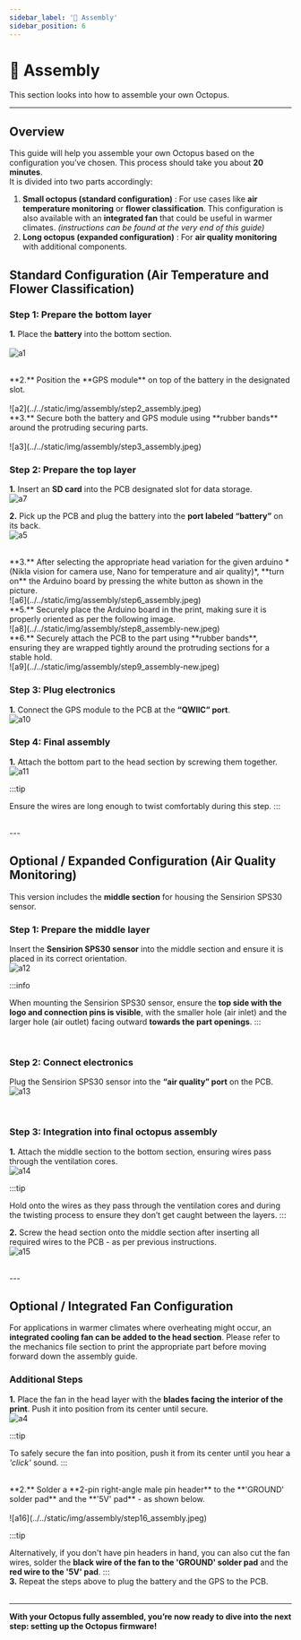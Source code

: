```yaml
---
sidebar_label: '🧩 Assembly'
sidebar_position: 6
---
```


# 🧩 Assembly

This section looks into how to assemble your own Octopus. 

---

## Overview

This guide will help you assemble your own Octopus based on the configuration you’ve chosen. This process should take you about **20 minutes**. <br/>
It is divided into two parts accordingly:
1. **Small octopus (standard configuration)**  : For use cases like **air temperature monitoring** or **flower classification**. This configuration is also available with an **integrated fan** that could be useful in warmer climates. *(instructions can be found at the very end of this guide)*
2. **Long octopus (expanded configuration)**  : For **air quality monitoring** with additional components.


## Standard Configuration (Air Temperature and Flower Classification)


### Step 1: Prepare the bottom layer

**1.** Place the **battery** into the bottom section. <br/><br/>
![a1](../../static/img/assembly/step1_assembly.jpeg)

 <br/>
**2.** Position the **GPS module** on top of the battery in the designated slot.<br/><br/>
![a2](../../static/img/assembly/step2_assembly.jpeg)


 <br/>
**3.** Secure both the battery and GPS module using **rubber bands** around the protruding securing parts.<br/><br/>
![a3](../../static/img/assembly/step3_assembly.jpeg)
 
 <br/>

### Step 2: Prepare the top layer

**1.** Insert an **SD card** into the PCB designated slot for data storage.
<br/>
![a7](../../static/img/assembly/step7_assembly.jpeg)


**2.** Pick up the PCB and plug the battery into the **port labeled “battery”** on its back. 
<br/>
![a5](../../static/img/assembly/step5_assembly.jpeg)


 <br/>
**3.** After selecting the appropriate head variation for the given arduino *(Nikla vision for camera use, Nano for temperature and air quality)*, **turn on** the Arduino board by pressing the white button as shown in the picture.
<br/>
![a6](../../static/img/assembly/step6_assembly.jpeg)


 <br/>
**5.** Securely place the Arduino board in the print, making sure it is properly oriented as per the following image.
<br/>
![a8](../../static/img/assembly/step8_assembly-new.jpeg)

 <br/>
**6.** Securely attach the PCB to the part using **rubber bands**, ensuring they are wrapped tightly around the protruding sections for a stable hold.
<br/>
![a9](../../static/img/assembly/step9_assembly-new.jpeg)
<br/>

### Step 3: Plug electronics

**1.** Connect the GPS module to the PCB at the **“QWIIC” port**.
<br/>
![a10](../../static/img/assembly/step10_assembly-new.jpeg)
<br/>

### Step 4: Final assembly

**1.** Attach the bottom part to the head section by screwing them together.
<br/>
![a11](../../static/img/assembly/step11_assembly.jpeg)

:::tip

Ensure the wires are long enough to twist comfortably during this step.
:::


 <br/>
---


## Optional / Expanded Configuration (Air Quality Monitoring)

This version includes the **middle section** for housing the Sensirion SPS30 sensor.

### Step 1: Prepare the middle layer

Insert the **Sensirion SPS30 sensor** into the middle section and ensure it is placed in its correct orientation.
<br/>
![a12](../../static/img/assembly/step12_assembly.jpeg)

:::info

When mounting the Sensirion SPS30 sensor, ensure the **top side with the logo and connection pins is visible**, with the smaller hole (air inlet) and the larger hole (air outlet) facing outward **towards the part openings**.
:::

<br/>

### Step 2: Connect electronics

 Plug the Sensirion SPS30 sensor into the **“air quality” port** on the PCB.
<br/>
![a13](../../static/img/assembly/step13_assembly-new.jpeg)

<br/>

### Step 3: Integration into final octopus assembly

**1.** Attach the middle section to the bottom section, ensuring wires pass through the ventilation cores.
<br/>
![a14](../../static/img/assembly/step14_assembly.jpeg)


:::tip

Hold onto the wires as they pass through the ventilation cores and during the twisting process to ensure they don’t get caught between the layers.
::: 
 <br/>


**2.** Screw the head section onto the middle section after inserting all required wires to the PCB - as per previous instructions.
<br/>
![a15](../../static/img/assembly/step15_assembly.jpeg)

 <br/>
---


## Optional / Integrated Fan Configuration 

For applications in warmer climates where overheating might occur, an **integrated cooling fan can be added to the head section**. Please refer to the mechanics file section to print the appropriate part before moving forward down the assembly guide. 

### Additional Steps

**1.** Place the fan in the head layer with the **blades facing the interior of the print**. Push it into position from its center until secure.
<br/>
![a4](../../static/img/assembly/step4_assembly.jpeg)

:::tip

To safely secure the fan into position, push it from its center until you hear a *'click'* sound. 
:::

 <br/>
**2.** Solder a **2-pin right-angle male pin header** to the **'GROUND' solder pad** and the **'5V' pad**  - as shown below. <br/>
<br/>
![a16](../../static/img/assembly/step16_assembly.jpeg)

:::tip

Alternatively, if you don't have pin headers in hand, you can also cut the fan wires, solder the **black wire of the fan to the 'GROUND' solder pad** and the **red wire to the '5V' pad**. 
:::
<br/>
**3.** Repeat the steps above to plug the battery and the GPS to the PCB.  
<br/>





---


**With your Octopus fully assembled, you’re now ready to dive into the next step: setting up the Octopus firmware!**<br/>
<!-- ![ay](../../static/img/assembly/stepy_assembly.png) -->
